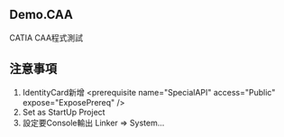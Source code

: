 ## Demo.CAA
CATIA CAA程式測試

## 注意事項
1. IdentityCard新增 \<prerequisite name="SpecialAPI" access="Public" expose="ExposePrereq" />
2. Set as StartUp Project
3. 設定要Console輸出 Linker => System...
